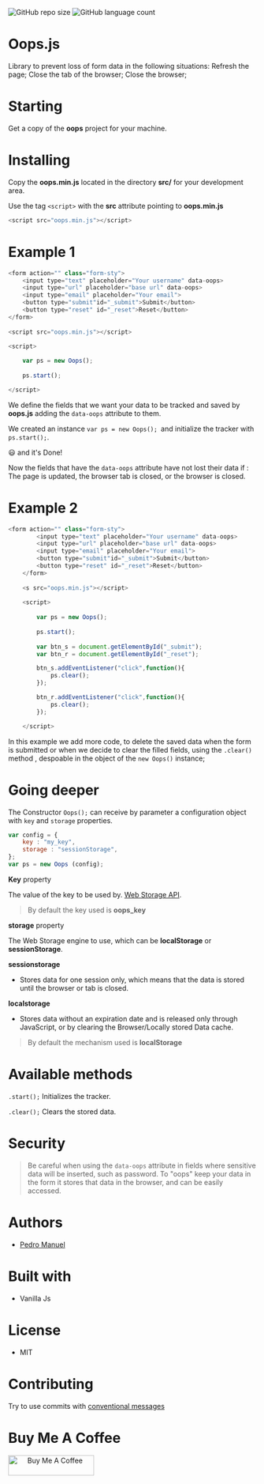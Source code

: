 ![GitHub repo size](https://img.shields.io/github/repo-size/pedro-jmanuel/oops)
![GitHub language count](https://img.shields.io/github/languages/count/pedro-jmanuel/oops)

# Oops.js

Library to prevent loss of form data in the following situations:
Refresh the page;
Close the tab  of the browser;
Close the browser;

# Starting

Get a copy of the **oops** project for your machine.

# Installing

Copy the **oops.min.js** located in the directory **src/** for your development area.

Use the tag `<script>` with the **src** attribute pointing to **oops.min.js**

```js
<script src="oops.min.js"></script>
```

# Example 1

```js
<form action="" class="form-sty">
    <input type="text" placeholder="Your username" data-oops>
    <input type="url" placeholder="base url" data-oops>
    <input type="email" placeholder="Your email">
    <button type="submit"id="_submit">Submit</button>
    <button type="reset" id="_reset">Reset</button>
</form>
    
<script src="oops.min.js"></script>

<script>
    
    var ps = new Oops();
    
    ps.start();

</script>
```

We define the fields that we want your data to be tracked and saved by **oops.js** adding the `data-oops` attribute to them.

We created an instance `var ps = new Oops(); `and initialize the tracker with `ps.start();`.

😃 and it's Done!

Now the fields that have the `data-oops` attribute have not lost their data if : The page is updated, the browser tab is closed, or the browser is closed.
# Example 2

```js
<form action="" class="form-sty">
        <input type="text" placeholder="Your username" data-oops>
        <input type="url" placeholder="base url" data-oops>
        <input type="email" placeholder="Your email">
        <button type="submit"id="_submit">Submit</button>
        <button type="reset" id="_reset">Reset</button>
    </form>
    
    <s src="oops.min.js"></script>
    
    <script>
        
        var ps = new Oops();
        
        ps.start();
        
        var btn_s = document.getElementById("_submit");
        var btn_r = document.getElementById("_reset");

        btn_s.addEventListener("click",function(){
            ps.clear();
        });

        btn_r.addEventListener("click",function(){
            ps.clear();
        });

    </script>
```

In this example we add more code, to delete the saved data when the form is submitted or when we decide to clear the filled fields, using the `.clear()` method , despoable in the object of the `new Oops()` instance;

# Going deeper

The Constructor `Oops();` can receive by parameter a configuration object with `key` and `storage` properties.

```js
var config = {
    key : "my_key",
    storage : "sessionStorage",
};
var ps = new Oops (config);
```

**Key** property

The value of the key to be used by. [Web Storage API](https://developer.mozilla.org/en-US/docs/Web/API/Web_Storage_API/Using_the_Web_Storage_API).


> By default the key used is **oops_key**

**storage** property 

The Web Storage engine to use, which can be **localStorage** or **sessionStorage**.

**sessionstorage**

* Stores data for one session only, which means that the data is stored until the browser or tab is closed.

**localstorage**

* Stores data without an expiration date and is released only through JavaScript, or by clearing the Browser/Locally stored Data cache.


> By default the mechanism used is **localStorage**



# Available methods

`.start();` Initializes the tracker.

`.clear();` Clears the stored data.
# Security

> Be careful when using the `data-oops` attribute in fields where sensitive data will be inserted, such as password. To "oops" keep your data in the form it stores that data in the browser, and can be easily accessed.

# Authors

* [Pedro Manuel](https://www.linkedin.com/in/pedro-jmanuel) 

# Built with

* Vanilla Js

# License

* MIT

# Contributing

Try to use commits with [conventional messages](https://www.conventionalcommits.org/en/v1.0.0/#summary)

# Buy Me A Coffee

<a align="center" href="https://www.buymeacoffee.com/pedro.jmanuel" target="_blank"><img src="https://cdn.buymeacoffee.com/buttons/default-orange.png" alt="Buy Me A Coffee" height="41" width="174"></a>
